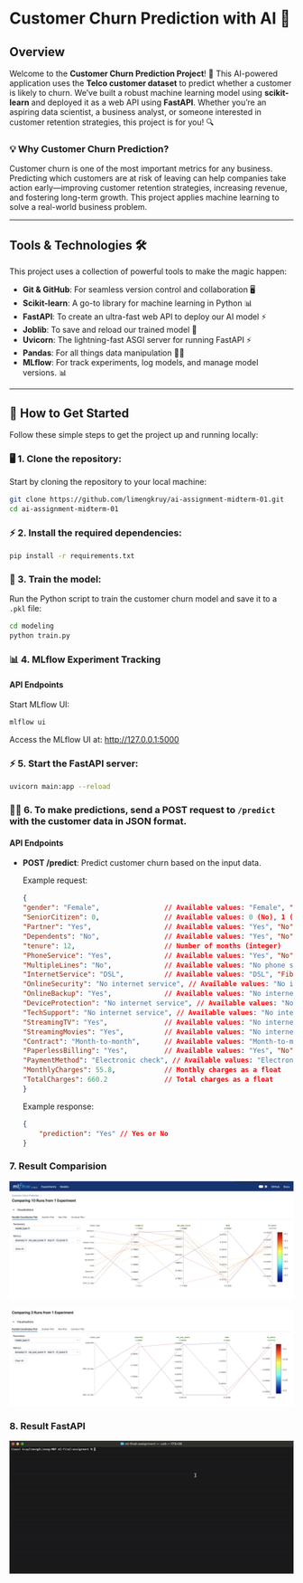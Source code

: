 # Customer Churn Prediction with AI 🚀

## Overview
Welcome to the **Customer Churn Prediction Project**! 🎯 This AI-powered application uses the **Telco customer dataset** to predict whether a customer is likely to churn. We’ve built a robust machine learning model using **scikit-learn** and deployed it as a web API using **FastAPI**. Whether you’re an aspiring data scientist, a business analyst, or someone interested in customer retention strategies, this project is for you! 🔍

### 💡 **Why Customer Churn Prediction?**
Customer churn is one of the most important metrics for any business. Predicting which customers are at risk of leaving can help companies take action early—improving customer retention strategies, increasing revenue, and fostering long-term growth. This project applies machine learning to solve a real-world business problem.

---

## Tools & Technologies 🛠️

This project uses a collection of powerful tools to make the magic happen:

- **Git & GitHub**: For seamless version control and collaboration 🖥️
- **Scikit-learn**: A go-to library for machine learning in Python 📊
- **FastAPI**: To create an ultra-fast web API to deploy our AI model ⚡
- **Joblib**: To save and reload our trained model 💾
- **Uvicorn**: The lightning-fast ASGI server for running FastAPI ⚡
- **Pandas**: For all things data manipulation 🧑‍💻
- **MLflow**: For track experiments, log models, and manage model versions. 📊

---

## 🚀 How to Get Started

Follow these simple steps to get the project up and running locally:

### 🖥️ 1. Clone the repository:
Start by cloning the repository to your local machine:

```bash
git clone https://github.com/limengkruy/ai-assignment-midterm-01.git
cd ai-assignment-midterm-01
```

### ⚡ 2. Install the required dependencies:
```bash
pip install -r requirements.txt
```

### 💾 3. Train the model:
Run the Python script to train the customer churn model and save it to a `.pkl` file:

```bash
cd modeling
python train.py
```

### 📊 4. MLflow Experiment Tracking

#### API Endpoints
Start MLflow UI:

```bash
mlflow ui
```

Access the MLflow UI at: http://127.0.0.1:5000

### ⚡ 5. Start the FastAPI server:
```bash
uvicorn main:app --reload
```

### 🧑‍💻 6. To make predictions, send a POST request to `/predict` with the customer data in JSON format.

#### API Endpoints

- **POST /predict**: Predict customer churn based on the input data.

    Example request:
    ```json
    {
    "gender": "Female",                // Available values: "Female", "Male"
    "SeniorCitizen": 0,                // Available values: 0 (No), 1 (Yes)
    "Partner": "Yes",                  // Available values: "Yes", "No"
    "Dependents": "No",                // Available values: "Yes", "No"
    "tenure": 12,                      // Number of months (integer)
    "PhoneService": "Yes",             // Available values: "Yes", "No"
    "MultipleLines": "No",             // Available values: "No phone service", "No", "Yes"
    "InternetService": "DSL",          // Available values: "DSL", "Fiber optic", "No"
    "OnlineSecurity": "No internet service", // Available values: "No internet service", "No", "Yes"
    "OnlineBackup": "Yes",             // Available values: "No internet service", "No", "Yes"
    "DeviceProtection": "No internet service", // Available values: "No internet service", "No", "Yes"
    "TechSupport": "No internet service", // Available values: "No internet service", "No", "Yes"
    "StreamingTV": "Yes",              // Available values: "No internet service", "No", "Yes"
    "StreamingMovies": "Yes",          // Available values: "No internet service", "No", "Yes"
    "Contract": "Month-to-month",      // Available values: "Month-to-month", "One year", "Two year"
    "PaperlessBilling": "Yes",         // Available values: "Yes", "No"
    "PaymentMethod": "Electronic check", // Available values: "Electronic check", "Mailed check", "Bank transfer (automatic)", "Credit card (automatic)"
    "MonthlyCharges": 55.8,            // Monthly charges as a float
    "TotalCharges": 660.2              // Total charges as a float
    }
    ```

    Example response:
    ```json
    {
        "prediction": "Yes" // Yes or No
    }
    ```


### 7. Result Comparision
![alt text](image/01-mlflow-compare-metrics.png)

![alt text](image/02-mlflow-compare-top3-accuracy.png)


### 8. Result FastAPI
![alt text](image/03-result-fast-api.gif)